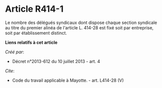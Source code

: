 # Article R414-1

Le nombre des délégués syndicaux dont dispose chaque section syndicale au titre du premier alinéa de l'article L. 414-28 est
fixé soit par entreprise, soit par établissement distinct.

**Liens relatifs à cet article**

_Créé par_:

  - Décret n°2013-612 du 10 juillet 2013 - art. 4

_Cite_:

  - Code du travail applicable à Mayotte. - art. L414-28 (V)
